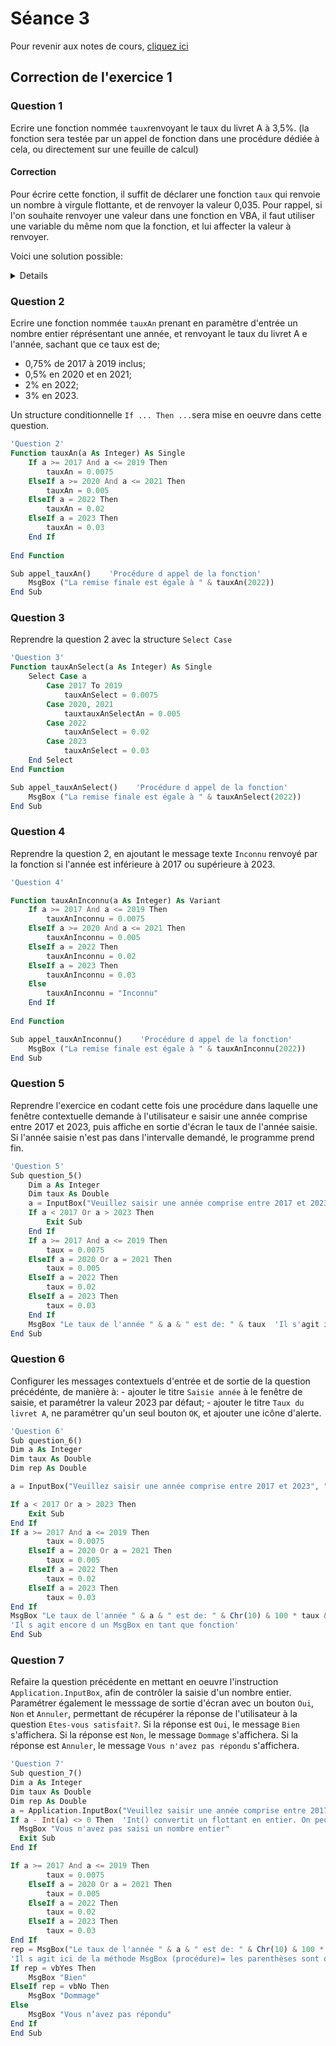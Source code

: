 # Séance 3

Pour revenir aux notes de cours, [cliquez ici](README.md)

## Correction de l'exercice 1

### Question 1

Ecrire une fonction nommée `taux`renvoyant le taux du livret A à 3,5%.
(la fonction sera testée par un appel de fonction dans une procédure dédiée à cela, ou directement sur une feuille de calcul)

#### Correction

Pour écrire cette fonction, il suffit de déclarer une fonction `taux` qui renvoie un nombre à virgule flottante, et de renvoyer la valeur 0,035. Pour rappel, si l'on souhaite renvoyer une valeur dans une fonction en VBA, il faut utiliser une variable du même nom que la fonction, et lui affecter la valeur à renvoyer.

Voici une solution possible:
<details>

```php
'Question 1'
Function taux() As Single
    taux = 0.035
End Function

Sub appel_taux()
    MsgBox ("le taux est de " & taux())
End Sub
```

</details>

### Question 2

Ecrire une fonction nommée `tauxAn` prenant en paramètre d'entrée un nombre entier réprésentant une année, et renvoyant le taux du livret A e l'année, sachant que ce taux est de;

- 0,75% de 2017 à 2019 inclus;
- 0,5% en 2020 et en 2021;
- 2% en 2022;
- 3% en 2023.

Un structure conditionnelle `If ... Then ...`sera mise en oeuvre dans cette question.

```php
'Question 2'
Function tauxAn(a As Integer) As Single
    If a >= 2017 And a <= 2019 Then
        tauxAn = 0.0075
    ElseIf a >= 2020 And a <= 2021 Then
        tauxAn = 0.005
    ElseIf a = 2022 Then
        tauxAn = 0.02
    ElseIf a = 2023 Then
        tauxAn = 0.03
    End If
    
End Function

Sub appel_tauxAn()    'Procédure d appel de la fonction'
    MsgBox ("La remise finale est égale à " & tauxAn(2022))
End Sub
```

### Question 3

Reprendre la question 2 avec la structure `Select Case`

```php
'Question 3'
Function tauxAnSelect(a As Integer) As Single
    Select Case a
        Case 2017 To 2019
            tauxAnSelect = 0.0075
        Case 2020, 2021
            tauxtauxAnSelectAn = 0.005
        Case 2022
            tauxAnSelect = 0.02
        Case 2023
            tauxAnSelect = 0.03
    End Select
End Function

Sub appel_tauxAnSelect()    'Procédure d appel de la fonction'
    MsgBox ("La remise finale est égale à " & tauxAnSelect(2022))
End Sub
```

### Question 4

Reprendre la question 2, en ajoutant le message texte `Inconnu` renvoyé par la fonction si l'année est inférieure à 2017 ou supérieure à 2023.

```php
'Question 4'

Function tauxAnInconnu(a As Integer) As Variant
    If a >= 2017 And a <= 2019 Then
        tauxAnInconnu = 0.0075
    ElseIf a >= 2020 And a <= 2021 Then
        tauxAnInconnu = 0.005
    ElseIf a = 2022 Then
        tauxAnInconnu = 0.02
    ElseIf a = 2023 Then
        tauxAnInconnu = 0.03
    Else
        tauxAnInconnu = "Inconnu"
    End If
    
End Function

Sub appel_tauxAnInconnu()    'Procédure d appel de la fonction'
    MsgBox ("La remise finale est égale à " & tauxAnInconnu(2022))
End Sub
```

### Question 5

Reprendre l'exercice en codant cette fois une procédure dans laquelle une fenêtre contextuelle demande à l'utilisateur e saisir une année comprise entre 2017 et 2023, puis affiche en sortie d'écran le taux de l'année saisie. Si l'année saisie n'est pas dans l'intervalle demandé, le programme prend fin.

```php
'Question 5'
Sub question_5()
    Dim a As Integer
    Dim taux As Double
    a = InputBox("Veuillez saisir une année comprise entre 2017 et 2023")
    If a < 2017 Or a > 2023 Then
        Exit Sub
    End If
    If a >= 2017 And a <= 2019 Then
        taux = 0.0075
    ElseIf a = 2020 Or a = 2021 Then
        taux = 0.005
    ElseIf a = 2022 Then
        taux = 0.02
    ElseIf a = 2023 Then
        taux = 0.03
    End If
    MsgBox "Le taux de l'année " & a & " est de: " & taux  'Il s'agit ici de la Fonction MsgBox (pas de parenthèses nécessaires)
End Sub
```

### Question 6

Configurer les messages contextuels d'entrée et de sortie de la question précédénte, de manière à:
    - ajouter le titre `Saisie année` à le fenêtre de saisie, et paramétrer la valeur 2023 par défaut;
    - ajouter le titre `Taux du livret A`, ne paramétrer qu'un seul bouton `OK`, et ajouter une icône d'alerte.

```php
'Question 6'
Sub question_6()
Dim a As Integer
Dim taux As Double
Dim rep As Double

a = InputBox("Veuillez saisir une année comprise entre 2017 et 2023", "Saisie année", 2023)

If a < 2017 Or a > 2023 Then
    Exit Sub
End If
If a >= 2017 And a <= 2019 Then
        taux = 0.0075
    ElseIf a = 2020 Or a = 2021 Then
        taux = 0.005
    ElseIf a = 2022 Then
        taux = 0.02
    ElseIf a = 2023 Then
        taux = 0.03
End If
MsgBox "Le taux de l'année " & a & " est de: " & Chr(10) & 100 * taux & " %", vbOKOnly + vbExclamation + vbDefaultButton2, "Taux du livert A"
'Il s agit encore d un MsgBox en tant que fonction'
End Sub
```

### Question 7

Refaire la question précédente en mettant en oeuvre l'instruction `Application.InputBox`, afin de contrôler la saisie d'un nombre entier. Paramétrer également le messsage de sortie d'écran avec un bouton `Oui`, `Non` et `Annuler`, permettant de récupérer la réponse de l'utilisateur à la question `Etes-vous satisfait?`. Si la réponse est `Oui`, le message `Bien` s'affichera. Si la réponse est `Non`, le message `Dommage` s'affichera. Si la réponse est `Annuler`, le message `Vous n'avez pas répondu` s'affichera.

```php
'Question 7'
Sub question_7()
Dim a As Integer
Dim taux As Double
Dim rep As Double
a = Application.InputBox("Veuillez saisir une année comprise entre 2017 et 2023", "Saisie année", 2023, Type:=1)
If a - Int(a) <> 0 Then  'Int() convertit un flottant en entier. On peut aussi utiliser Fix()'
  MsgBox "Vous n'avez pas saisi un nombre entier"
  Exit Sub
End If

If a >= 2017 And a <= 2019 Then
        taux = 0.0075
    ElseIf a = 2020 Or a = 2021 Then
        taux = 0.005
    ElseIf a = 2022 Then
        taux = 0.02
    ElseIf a = 2023 Then
        taux = 0.03
End If
rep = MsgBox("Le taux de l'année " & a & " est de: " & Chr(10) & 100 * taux & " %", vbYesNoCancel + vbExclamation + vbDefaultButton2, "Taux du livert A")
'Il s agit ici de la méthode MsgBox (procédure)= les parenthèses sont obligatoires, ainsi que son affectation à une variable'
If rep = vbYes Then
    MsgBox "Bien"
ElseIf rep = vbNo Then
    MsgBox "Dommage"
Else
    MsgBox "Vous n’avez pas répondu"
End If
End Sub
```